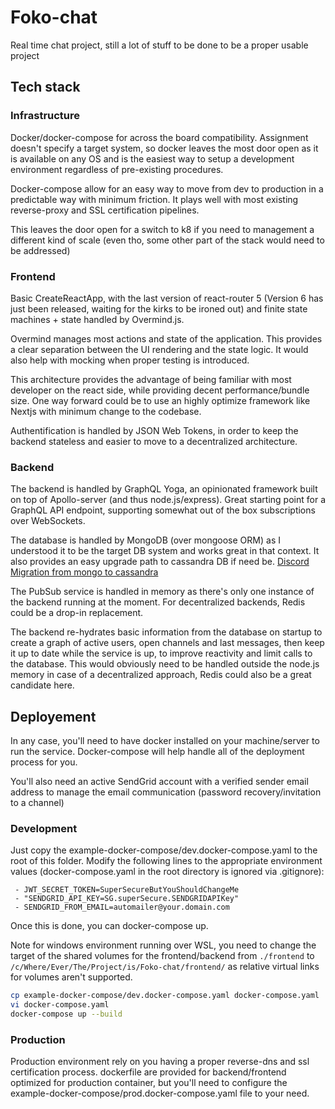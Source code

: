 # Foko-chat

Real time chat project, still a lot of stuff to be done to be a proper usable project

## Tech stack

### Infrastructure

Docker/docker-compose for across the board compatibility. Assignment doesn't specify a target system, so docker leaves the most door open as it is available on any OS and is the easiest way to setup a development environment regardless of pre-existing procedures.

Docker-compose allow for an easy way to move from dev to production in a predictable way with minimum friction. It plays well with most existing reverse-proxy and SSL certification pipelines.

This leaves the door open for a switch to k8 if you need to management a different kind of scale (even tho, some other part of the stack would need to be addressed)

### Frontend

Basic CreateReactApp, with the last version of react-router 5 (Version 6 has just been released, waiting for the kirks to be ironed out) and finite state machines + state handled by Overmind.js.

Overmind manages most actions and state of the application. This provides a clear separation between the UI rendering and the state logic. It would also help with mocking when proper testing is introduced.

This architecture provides the advantage of being familiar with most developer on the react side, while providing decent performance/bundle size. One way forward could be to use an highly optimize framework like Nextjs with minimum change to the codebase.

Authentification is handled by JSON Web Tokens, in order to keep the backend stateless and easier to move to a decentralized architecture.


### Backend

The backend is handled by GraphQL Yoga, an opinionated framework built on top of Apollo-server (and thus node.js/express). Great starting point for a GraphQL API endpoint, supporting somewhat out of the box subscriptions over WebSockets. 

The database is handled by MongoDB (over mongoose ORM) as I understood it to be the target DB system and works great in that context. It also provides an easy upgrade path to cassandra DB if need be. [Discord Migration from mongo to cassandra](https://blog.discordapp.com/how-discord-stores-billions-of-messages-7fa6ec7ee4c7)

The PubSub service is handled in memory as there's only one instance of the backend running at the moment. For decentralized backends, Redis could be a drop-in replacement.

The backend re-hydrates basic information from the database on startup to create a graph of active users, open channels and last messages, then keep it up to date while the service is up, to improve reactivity and limit calls to the database. This would obviously need to be handled outside the node.js memory in case of a decentralized approach, Redis could also be a great candidate here.

## Deployement

In any case, you'll need to have docker installed on your machine/server to run the service. Docker-compose will help handle all of the deployment process for you.

You'll also need an active SendGrid account with a verified sender email address to manage the email communication (password recovery/invitation to a channel)

### Development

Just copy the example-docker-compose/dev.docker-compose.yaml to the root of this folder.
Modify the following lines to the appropriate environment values (docker-compose.yaml in the root directory is ignored via .gitignore): 

```
 - JWT_SECRET_TOKEN=SuperSecureButYouShouldChangeMe
 - "SENDGRID_API_KEY=SG.superSecure.SENDGRIDAPIKey"
 - SENDGRID_FROM_EMAIL=automailer@your.domain.com
```

Once this is done, you can docker-compose up.

Note for windows environment running over WSL, you need to change the target of the shared volumes for the frontend/backend from `./frontend` to `/c/Where/Ever/The/Project/is/Foko-chat/frontend/` as relative virtual links for volumes aren't supported.


```bash
cp example-docker-compose/dev.docker-compose.yaml docker-compose.yaml
vi docker-compose.yaml
docker-compose up --build
```

### Production

Production environment rely on you having a proper reverse-dns and ssl certification process. dockerfile are provided for  backend/frontend optimized for production container, but you'll need to configure the example-docker-compose/prod.docker-compose.yaml file to your need.
